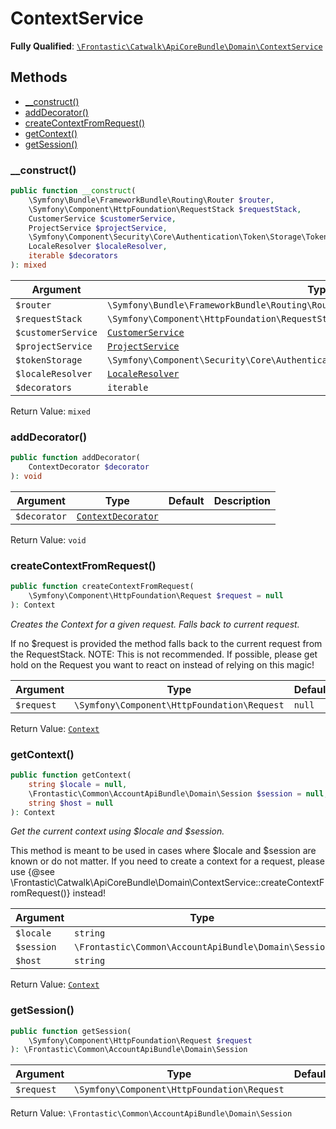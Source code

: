 #  ContextService

**Fully Qualified**: [`\Frontastic\Catwalk\ApiCoreBundle\Domain\ContextService`](../../../../src/php/ApiCoreBundle/Domain/ContextService.php)

## Methods

* [__construct()](#__construct)
* [addDecorator()](#adddecorator)
* [createContextFromRequest()](#createcontextfromrequest)
* [getContext()](#getcontext)
* [getSession()](#getsession)

### __construct()

```php
public function __construct(
    \Symfony\Bundle\FrameworkBundle\Routing\Router $router,
    \Symfony\Component\HttpFoundation\RequestStack $requestStack,
    CustomerService $customerService,
    ProjectService $projectService,
    \Symfony\Component\Security\Core\Authentication\Token\Storage\TokenStorageInterface $tokenStorage,
    LocaleResolver $localeResolver,
    iterable $decorators
): mixed
```

Argument|Type|Default|Description
--------|----|-------|-----------
`$router`|`\Symfony\Bundle\FrameworkBundle\Routing\Router`||
`$requestStack`|`\Symfony\Component\HttpFoundation\RequestStack`||
`$customerService`|[`CustomerService`](CustomerService.md)||
`$projectService`|[`ProjectService`](ProjectService.md)||
`$tokenStorage`|`\Symfony\Component\Security\Core\Authentication\Token\Storage\TokenStorageInterface`||
`$localeResolver`|[`LocaleResolver`](Context/LocaleResolver.md)||
`$decorators`|`iterable`||

Return Value: `mixed`

### addDecorator()

```php
public function addDecorator(
    ContextDecorator $decorator
): void
```

Argument|Type|Default|Description
--------|----|-------|-----------
`$decorator`|[`ContextDecorator`](ContextDecorator.md)||

Return Value: `void`

### createContextFromRequest()

```php
public function createContextFromRequest(
    \Symfony\Component\HttpFoundation\Request $request = null
): Context
```

*Creates the Context for a given request. Falls back to current request.*

If no $request is provided the method falls back to the current request from the RequestStack. NOTE: This is
not recommended. If possible, please get hold on the Request you want to react on instead of relying on this
magic!

Argument|Type|Default|Description
--------|----|-------|-----------
`$request`|`\Symfony\Component\HttpFoundation\Request`|`null`|

Return Value: [`Context`](Context.md)

### getContext()

```php
public function getContext(
    string $locale = null,
    \Frontastic\Common\AccountApiBundle\Domain\Session $session = null,
    string $host = null
): Context
```

*Get the current context using $locale and $session.*

This method is meant to be used in cases where $locale and $session are known or do not matter. If you need to
create a context for a request, please use {@see \Frontastic\Catwalk\ApiCoreBundle\Domain\ContextService::createContextFromRequest()} instead!

Argument|Type|Default|Description
--------|----|-------|-----------
`$locale`|`string`|`null`|
`$session`|`\Frontastic\Common\AccountApiBundle\Domain\Session`|`null`|
`$host`|`string`|`null`|

Return Value: [`Context`](Context.md)

### getSession()

```php
public function getSession(
    \Symfony\Component\HttpFoundation\Request $request
): \Frontastic\Common\AccountApiBundle\Domain\Session
```

Argument|Type|Default|Description
--------|----|-------|-----------
`$request`|`\Symfony\Component\HttpFoundation\Request`||

Return Value: `\Frontastic\Common\AccountApiBundle\Domain\Session`

